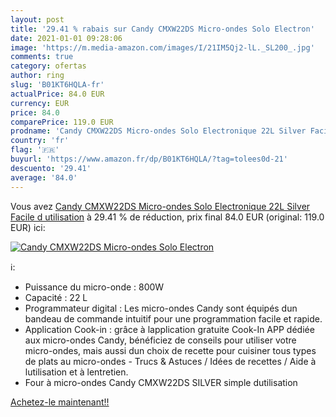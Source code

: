 ```yaml
---
layout: post
title: '29.41 % rabais sur Candy CMXW22DS Micro-ondes Solo Electron'
date: 2021-01-01 09:28:06
image: 'https://m.media-amazon.com/images/I/21IM5Qj2-lL._SL200_.jpg'
comments: true
category: ofertas
author: ring
slug: 'B01KT6HQLA-fr'
actualPrice: 84.0 EUR
currency: EUR
price: 84.0
comparePrice: 119.0 EUR
prodname: 'Candy CMXW22DS Micro-ondes Solo Electronique 22L Silver Facile d utilisation'
country: 'fr'
flag: '🇫🇷'
buyurl: 'https://www.amazon.fr/dp/B01KT6HQLA/?tag=tolees0d-21'
descuento: '29.41'
average: '84.0'
---
```


Vous avez [Candy CMXW22DS Micro-ondes Solo Electronique 22L Silver Facile d utilisation](https://www.amazon.fr/dp/B01KT6HQLA/?tag=tolees0d-21)  à  29.41 % de réduction, prix final  84.0 EUR (original: 119.0 EUR) ici:

[![Candy CMXW22DS Micro-ondes Solo Electron](https://m.media-amazon.com/images/I/21IM5Qj2-lL._SL200_.jpg)](https://www.amazon.fr/dp/B01KT6HQLA/?tag=tolees0d-21)

ℹ️:

- Puissance du micro-onde : 800W
- Capacité : 22 L
- Programmateur digital : Les micro-ondes Candy sont équipés dun bandeau de commande intuitif pour une programmation facile et rapide.
- Application Cook-in : grâce à lapplication gratuite Cook-In APP dédiée aux micro-ondes Candy, bénéficiez de conseils pour utiliser votre micro-ondes, mais aussi dun choix de recette pour cuisiner tous types de plats au micro-ondes - Trucs & Astuces / Idées de recettes / Aide à lutilisation et à lentretien.
- Four à micro-ondes Candy CMXW22DS SILVER simple dutilisation

[Achetez-le maintenant!!](https://www.amazon.fr/dp/B01KT6HQLA/?tag=tolees0d-21)

